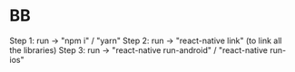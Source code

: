 # BB

Step 1: run -> "npm i" / "yarn"
Step 2: run -> "react-native link" (to link all the libraries)
Step 3: run -> "react-native run-android" / "react-native run-ios"
